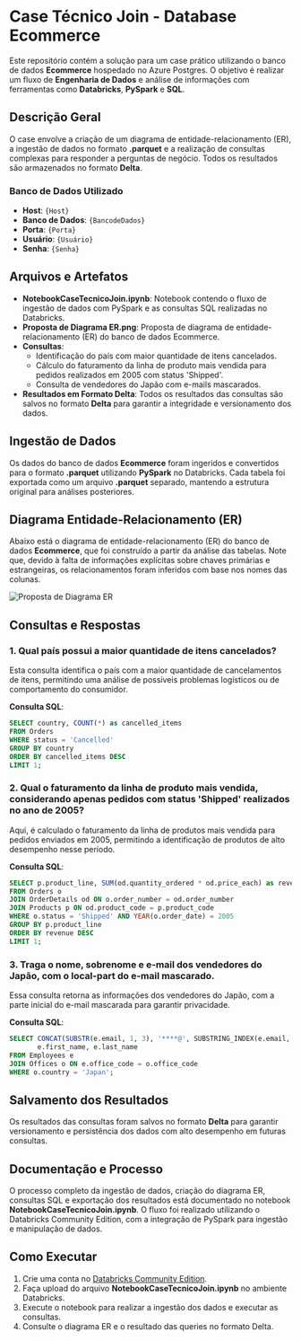 
# Case Técnico Join - Database Ecommerce

Este repositório contém a solução para um case prático utilizando o banco de dados **Ecommerce** hospedado no Azure Postgres. O objetivo é realizar um fluxo de **Engenharia de Dados** e análise de informações com ferramentas como **Databricks**, **PySpark** e **SQL**.

## Descrição Geral

O case envolve a criação de um diagrama de entidade-relacionamento (ER), a ingestão de dados no formato **.parquet** e a realização de consultas complexas para responder a perguntas de negócio. Todos os resultados são armazenados no formato **Delta**.

### Banco de Dados Utilizado

- **Host**: `{Host}`
- **Banco de Dados**: `{BancodeDados}`
- **Porta**: `{Porta}`
- **Usuário**: `{Usuário}`
- **Senha**: `{Senha}`

## Arquivos e Artefatos

- **NotebookCaseTecnicoJoin.ipynb**: Notebook contendo o fluxo de ingestão de dados com PySpark e as consultas SQL realizadas no Databricks.
- **Proposta de Diagrama ER.png**: Proposta de diagrama de entidade-relacionamento (ER) do banco de dados Ecommerce.
- **Consultas**:
  - Identificação do país com maior quantidade de itens cancelados.
  - Cálculo do faturamento da linha de produto mais vendida para pedidos realizados em 2005 com status 'Shipped'.
  - Consulta de vendedores do Japão com e-mails mascarados.
- **Resultados em Formato Delta**: Todos os resultados das consultas são salvos no formato **Delta** para garantir a integridade e versionamento dos dados.

## Ingestão de Dados

Os dados do banco de dados **Ecommerce** foram ingeridos e convertidos para o formato **.parquet** utilizando **PySpark** no Databricks. Cada tabela foi exportada como um arquivo **.parquet** separado, mantendo a estrutura original para análises posteriores.

## Diagrama Entidade-Relacionamento (ER)

Abaixo está o diagrama de entidade-relacionamento (ER) do banco de dados **Ecommerce**, que foi construído a partir da análise das tabelas. Note que, devido à falta de informações explícitas sobre chaves primárias e estrangeiras, os relacionamentos foram inferidos com base nos nomes das colunas.

![Proposta de Diagrama ER](https://github.com/ronnanlimadataeng/CaseTecnicoJoin/blob/main/Proposta%20de%20Diagrama%20ER.png.png)

## Consultas e Respostas

### 1. Qual país possui a maior quantidade de itens cancelados?

Esta consulta identifica o país com a maior quantidade de cancelamentos de itens, permitindo uma análise de possíveis problemas logísticos ou de comportamento do consumidor.

**Consulta SQL**:
```sql
SELECT country, COUNT(*) as cancelled_items
FROM Orders
WHERE status = 'Cancelled'
GROUP BY country
ORDER BY cancelled_items DESC
LIMIT 1;
```

### 2. Qual o faturamento da linha de produto mais vendida, considerando apenas pedidos com status 'Shipped' realizados no ano de 2005?

Aqui, é calculado o faturamento da linha de produtos mais vendida para pedidos enviados em 2005, permitindo a identificação de produtos de alto desempenho nesse período.

**Consulta SQL**:
```sql
SELECT p.product_line, SUM(od.quantity_ordered * od.price_each) as revenue
FROM Orders o
JOIN OrderDetails od ON o.order_number = od.order_number
JOIN Products p ON od.product_code = p.product_code
WHERE o.status = 'Shipped' AND YEAR(o.order_date) = 2005
GROUP BY p.product_line
ORDER BY revenue DESC
LIMIT 1;
```

### 3. Traga o nome, sobrenome e e-mail dos vendedores do Japão, com o local-part do e-mail mascarado.

Essa consulta retorna as informações dos vendedores do Japão, com a parte inicial do e-mail mascarada para garantir privacidade.

**Consulta SQL**:
```sql
SELECT CONCAT(SUBSTR(e.email, 1, 3), '****@', SUBSTRING_INDEX(e.email, '@', -1)) as masked_email,
       e.first_name, e.last_name
FROM Employees e
JOIN Offices o ON e.office_code = o.office_code
WHERE o.country = 'Japan';
```

## Salvamento dos Resultados

Os resultados das consultas foram salvos no formato **Delta** para garantir versionamento e persistência dos dados com alto desempenho em futuras consultas.

## Documentação e Processo

O processo completo da ingestão de dados, criação do diagrama ER, consultas SQL e exportação dos resultados está documentado no notebook **NotebookCaseTecnicoJoin.ipynb**. O fluxo foi realizado utilizando o Databricks Community Edition, com a integração de PySpark para ingestão e manipulação de dados.

## Como Executar

1. Crie uma conta no [Databricks Community Edition](https://community.cloud.databricks.com).
2. Faça upload do arquivo **NotebookCaseTecnicoJoin.ipynb** no ambiente Databricks.
3. Execute o notebook para realizar a ingestão dos dados e executar as consultas.
4. Consulte o diagrama ER e o resultado das queries no formato Delta.
